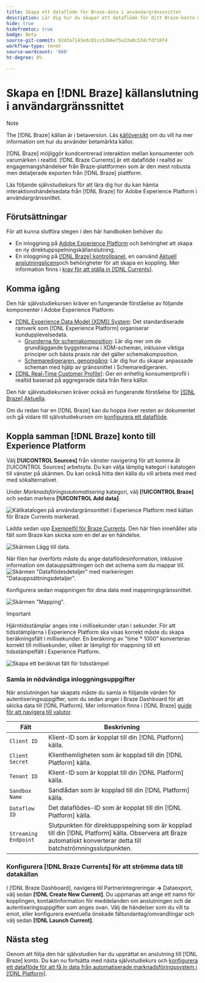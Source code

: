 ```yaml
---
title: Skapa ett dataflöde för Braze-data i användargränssnittet
description: Lär dig hur du skapar ett dataflöde för ditt Braze-konto med hjälp av användargränssnittet i Adobe Experience Platform.
hide: true
hidefromtoc: true
badge: Beta
source-git-commit: 92d3a7143edc81cc5266ef5a33a8c53dcfdf1074
workflow-type: tm+mt
source-wordcount: '660'
ht-degree: 0%

---
```


# Skapa en [!DNL Braze] källanslutning i användargränssnittet

>[!NOTE]
>
>The [!DNL Braze] källan är i betaversion. Läs [källöversikt](../../../../home.md#terms-and-conditions) om du vill ha mer information om hur du använder betamärkta källor.

[!DNL Braze] möjliggör kundcentrerad interaktion mellan konsumenter och varumärken i realtid. [!DNL Braze Currents] är ett dataflöde i realtid av engagemangshändelser från Braze-plattformen som är den mest robusta men detaljerade exporten från [!DNL Braze] plattform.

Läs följande självstudiekurs för att lära dig hur du kan hämta interaktionshändelsedata från [!DNL Braze] för Adobe Experience Platform i användargränssnittet.

## Förutsättningar

För att kunna slutföra stegen i den här handboken behöver du:

* En inloggning på [Adobe Experience Platform](https://platform.adobe.com) och behörighet att skapa en ny direktuppspelningskällanslutning.
* En inloggning på [[!DNL Braze] kontrollpanel](https://dashboard.braze.com/sign_in), en oanvänd [Aktuell anslutningslicens](https://www.braze.com/docs/user_guide/data_and_analytics/braze_currents)och behörigheter för att skapa en koppling. Mer information finns i [krav för att ställa in [!DNL Currents]](https://www.braze.com/docs/user_guide/data_and_analytics/braze_currents/setting_up_currents/#requirements).

## Komma igång

Den här självstudiekursen kräver en fungerande förståelse av följande komponenter i Adobe Experience Platform:

* [[!DNL Experience Data Model (XDM)] System](../../../../../xdm/home.md): Det standardiserade ramverk som [!DNL Experience Platform] organiserar kundupplevelsedata.
   * [Grunderna för schemakomposition](../../../../../xdm/schema/composition.md): Lär dig mer om de grundläggande byggstenarna i XDM-scheman, inklusive viktiga principer och bästa praxis när det gäller schemakomposition.
   * [Schemaredigeraren, genomgång](../../../../../xdm/tutorials/create-schema-ui.md): Lär dig hur du skapar anpassade scheman med hjälp av gränssnittet i Schemaredigeraren.
* [[!DNL Real-Time Customer Profile]](../../../../../profile/home.md): Ger en enhetlig konsumentprofil i realtid baserad på aggregerade data från flera källor.

Den här självstudiekursen kräver också en fungerande förståelse för [[!DNL Braze] Aktuella](https://www.braze.com/docs/user_guide/data_and_analytics/braze_currents).

Om du redan har en [!DNL Braze] kan du hoppa över resten av dokumentet och gå vidare till självstudiekursen om [konfigurera ett dataflöde](../../dataflow/marketing-automation.md).

## Koppla samman [!DNL Braze] konto till Experience Platform

Välj **[!UICONTROL Sources]** från vänster navigering för att komma åt [!UICONTROL Sources] arbetsyta. Du kan välja lämplig kategori i katalogen till vänster på skärmen. Du kan också hitta den källa du vill arbeta med med med sökalternativet.

Under *Marknadsföringsautomatisering* kategori, välj **[!UICONTROL Braze]** och sedan markera **[!UICONTROL Add data]**.

![Källkatalogen på användargränssnittet i Experience Platform med källan för Braze Currents markerad.](../../../../images/tutorials/create/braze/catalog.png)

Ladda sedan upp [Exempelfil för Braze Currents](https://github.com/Appboy/currents-examples/blob/master/sample-data/Adobe/adobe_examples.json). Den här filen innehåller alla fält som Braze kan skicka som en del av en händelse.

![Skärmen Lägg till data.](../../../../images/tutorials/create/braze/select-data.png)

När filen har överförts måste du ange dataflödesinformation, inklusive information om datauppsättningen och det schema som du mappar till.
![Skärmen &quot;Dataflödesdetaljer&quot; med markeringen &quot;Datauppsättningsdetaljer&quot;.](../../../../images/tutorials/create/braze/dataflow-detail.png)

Konfigurera sedan mappningen för dina data med mappningsgränssnittet.

![Skärmen &quot;Mapping&quot;.](../../../../images/tutorials/create/braze/mapping.png)

>[!IMPORTANT]
>
>Hjärntidsstämplar anges inte i millisekunder utan i sekunder. För att tidsstämplarna i Experience Platform ska visas korrekt måste du skapa beräkningsfält i millisekunder. En beräkning av &quot;time * 1000&quot; konverteras korrekt till millisekunder, vilket är lämpligt för mappning till ett tidsstämpelfält i Experience Platform.
>
>![Skapa ett beräknat fält för tidsstämpel ](../../../../images/tutorials/create/braze/create-calculated-field.png)

### Samla in nödvändiga inloggningsuppgifter

När anslutningen har skapats måste du samla in följande värden för autentiseringsuppgifter, som du sedan anger i Braze Dashboard för att skicka data till [!DNL Platform]. Mer information finns i [!DNL Braze] [guide för att navigera till valutor](https://www.braze.com/docs/user_guide/data_and_analytics/braze_currents/setting_up_currents/#step-2-navigate-to-currents).

| Fält | Beskrivning |
| ---------- | ----------- |
| `Client ID` | Klient-ID som är kopplat till din [!DNL Platform] källa. |
| `Client Secret` | Klienthemligheten som är kopplad till din [!DNL Platform] källa. |
| `Tenant ID` | Klient-ID som är kopplat till din [!DNL Platform] källa. |
| `Sandbox Name` | Sandlådan som är kopplad till din [!DNL Platform] källa. |
| `Dataflow ID` | Det dataflödes-ID som är kopplat till din [!DNL Platform] källa. |
| `Streaming Endpoint` | Slutpunkten för direktuppspelning som är kopplad till din [!DNL Platform] källa. Observera att Braze automatiskt konverterar detta till batchströmningsslutpunkten. |

### Konfigurera [!DNL Braze Currents] för att strömma data till datakällan

I [!DNL Braze Dashboard], navigera till Partnerintegreringar **->** Dataexport, välj sedan **[!DNL Create New Current]**. Du uppmanas att ange ett namn för kopplingen, kontaktinformation för meddelanden om anslutningen och de autentiseringsuppgifter som anges ovan. Välj de händelser som du vill ta emot, eller konfigurera eventuella önskade fältundantag/omvandlingar och välj sedan **[!DNL Launch Current]**.

## Nästa steg

Genom att följa den här självstudien har du upprättat en anslutning till [!DNL Braze] konto. Du kan nu fortsätta med nästa självstudiekurs och [konfigurera ett dataflöde för att få in data från automatiserade marknadsföringssystem i [!DNL Platform]](../../dataflow/marketing-automation.md).